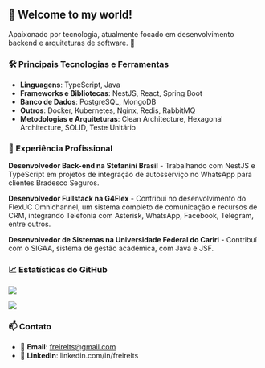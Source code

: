 

## 👋 Welcome to my world!

Apaixonado por tecnologia, atualmente focado em desenvolvimento backend e arquiteturas de software. 🚀

### 🛠️ Principais Tecnologias e Ferramentas

- **Linguagens**: TypeScript, Java
- **Frameworks e Bibliotecas**: NestJS, React, Spring Boot
- **Banco de Dados**: PostgreSQL, MongoDB
- **Outros**: Docker, Kubernetes, Nginx, Redis, RabbitMQ
- **Metodologias e Arquiteturas**: Clean Architecture, Hexagonal Architecture, SOLID, Teste Unitário


### 💼 Experiência Profissional

**Desenvolvedor Back-end na Stefanini Brasil** - Trabalhando com NestJS e TypeScript em projetos de integração de autosserviço no WhatsApp para clientes Bradesco Seguros.
  
**Desenvolvedor Fullstack na G4Flex** - Contribuí no desenvolvimento do FlexUC Omnichannel, um sistema completo de comunicação e recursos de CRM, integrando Telefonia com Asterisk, WhatsApp, Facebook, Telegram, entre outros.
  
**Desenvolvedor de Sistemas na Universidade Federal do Cariri** - Contribuí com o SIGAA, sistema de gestão acadêmica, com Java e JSF.



### 📈 Estatísticas do GitHub

<a href="https://github.com/lucastavares10"> <img align="center" src="https://github-readme-stats.vercel.app/api?username=lucastavares10&show_icons=true&hide=contribs&count_private=true&theme=radical" /> </a>

 <a href="https://github.com/lucastavares10"> <img align="center" src="https://github-readme-stats.vercel.app/api/top-langs/?username=lucastavares10&layout=compact&theme=radical" /> </a>



### 📫 Contato

- 📧 **Email**: freirelts@gmail.com
- 🔗 **LinkedIn**: linkedin.com/in/freirelts
